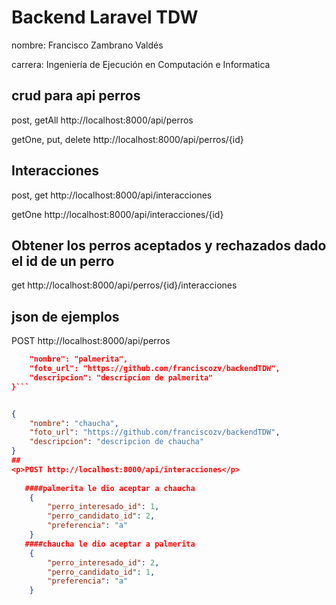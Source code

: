 <h1>Backend Laravel TDW</h1>
<p>nombre: Francisco Zambrano Valdés</p>
<p>carrera: Ingeniería de Ejecución en Computación e Informatica</p>

<h2>crud para api perros</h2>

<p>post, getAll http://localhost:8000/api/perros</p>
<p>getOne, put, delete http://localhost:8000/api/perros/{id}</p>

<h2>Interacciones</h2>
<p>post, get http://localhost:8000/api/interacciones</p>
<p>getOne http://localhost:8000/api/interacciones/{id}</p>

<h2>Obtener los perros aceptados y rechazados dado el id de un perro</h2>
<p>get http://localhost:8000/api/perros/{id}/interacciones</p>

<h2>json de ejemplos</h2>
<p>POST http://localhost:8000/api/perros</p>

```json {
    "nombre": "palmerita", 
    "foto_url": "https://github.com/franciscozv/backendTDW", 
    "descripcion": "descripcion de palmerita"
}```


{
    "nombre": "chaucha",
    "foto_url": "https://github.com/franciscozv/backendTDW",
    "descripcion": "descripcion de chaucha"
}
##
<p>POST http://localhost:8000/api/interacciones</p>
	
   ####palmerita le dio aceptar a chaucha
    {
        "perro_interesado_id": 1,
	    "perro_candidato_id": 2,
	    "preferencia": "a"
    }
   ####chaucha le dio aceptar a palmerita
    {
	    "perro_interesado_id": 2,
	    "perro_candidato_id": 1,
	    "preferencia": "a"
    }

